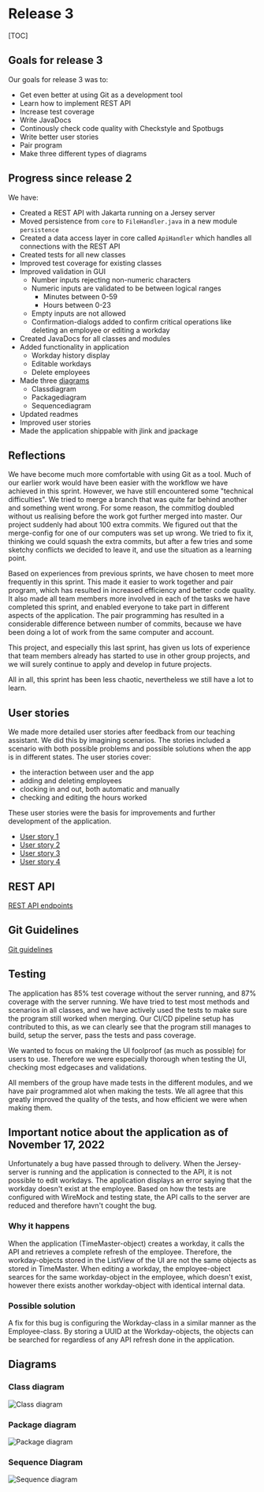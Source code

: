 # Release 3

[TOC]

## Goals for release 3

Our goals for release 3 was to:

- Get even better at using Git as a development tool
- Learn how to implement REST API
- Increase test coverage
- Write JavaDocs
- Continously check code quality with Checkstyle and Spotbugs
- Write better user stories
- Pair program
- Make three different types of diagrams 

## Progress since release 2

We have:

- Created a REST API with Jakarta running on a Jersey server
- Moved persistence from `core` to `FileHandler.java` in a new module `persistence`
- Created a data access layer in core called `ApiHandler` which handles all connections with the REST API
- Created tests for all new classes
- Improved test coverage for existing classes
- Improved validation in GUI
  - Number inputs rejecting non-numeric characters
  - Numeric inputs are validated to be between logical ranges
    - Minutes between 0-59
    - Hours between 0-23
  - Empty inputs are not allowed
  - Confirmation-dialogs added to confirm critical operations like deleting an employee or editing a workday
- Created JavaDocs for all classes and modules
- Added functionality in application
  - Workday history display
  - Editable workdays
  - Delete employees
- Made three [diagrams](#diagrams)
  - Classdiagram
  - Packagediagram
  - Sequencediagram
- Updated readmes
- Improved user stories 
- Made the application shippable with jlink and jpackage

## Reflections

We have become much more comfortable with using Git as a tool. Much of our earlier work would have been easier with the workflow we have achieved in this sprint. However, we have still encountered some "technical difficulties". We tried to merge a branch that was quite far behind another and something went wrong. For some reason, the commitlog doubled without us realising before the work got further merged into master. Our project suddenly had about 100 extra commits. We figured out that the merge-config for one of our computers was set up wrong. We tried to fix it, thinking we could squash the extra commits, but after a few tries and some sketchy conflicts we decided to leave it, and use the situation as a learning point.

Based on experiences from previous sprints, we have chosen to meet more frequently in this sprint. This made it easier to work together and pair program, which has resulted in increased efficiency and better code quality. It also made all team members more involved in each of the tasks we have completed this sprint, and enabled everyone to take part in different aspects of the application. The pair programming has resulted in a considerable difference between number of commits, because we have been doing a lot of work from the same computer and account. 

This project, and especially this last sprint, has given us lots of experience that team members already has started to use in other group projects, and we will surely continue to apply and develop in future projects. 

All in all, this sprint has been less chaotic, nevertheless we still have a lot to learn. 

## User stories

We made more detailed user stories after feedback from our teaching assistant. We did this by imagining scenarios. The stories included a scenario with both possible problems and possible solutions when the app is in different states. The user stories cover: 
- the interaction between user and the app 
- adding and deleting employees
- clocking in and out, both automatic and manually
- checking and editing the hours worked

These user stories were the basis for improvements and further development of the application.  

- [User story 1](../userstories/userstory1.md)
- [User story 2](../userstories/userstory2.md)
- [User story 3](../userstories/userstory3.md)
- [User story 4](../userstories/userstory4.md)
  

## REST API

[REST API endpoints](rest-api.md)


## Git Guidelines

[Git guidelines](../git-guidelines.md)

## Testing
The application has 85% test coverage without the server running, and 87% coverage with the server running.
We have tried to test most methods and scenarios in all classes, and we have actively used the tests to make sure the program still worked when merging. Our CI/CD pipeline setup has contributed to this, as we can clearly see that the program still manages to build, setup the server, pass the tests and pass coverage. 

We wanted to focus on making the UI foolproof (as much as possible) for users to use. Therefore we were especially thorough when testing the UI, checking most edgecases and validations.  

All members of the group have made tests in the different modules, and we have pair programmed alot when making the tests. We all agree that this greatly improved the quality of the tests, and how efficient we were when making them. 

## Important notice about the application as of November 17, 2022
Unfortunately a bug have passed through to delivery. When the Jersey-server is running and the application is connected to the API, it is not possible to edit workdays. The application displays an error saying that the workday doesn't exist at the employee. Based on how the tests are configured with WireMock and testing state, the API calls to the server are reduced and therefore havn't cought the bug.
<br>
### Why it happens
When the application (TimeMaster-object) creates a workday, it calls the API and retrieves a complete refresh of the employee. Therefore, the workday-objects stored in the ListView of the UI are not the same objects as stored in TimeMaster. When editing a workday, the employee-object searces for the same workday-object in the employee, which doesn't exist, however there exists another workday-object with identical internal data.
### Possible solution
A fix for this bug is configuring the Workday-class in a similar manner as the Employee-class. By storing a UUID at the Workday-objects, the objects can be searched for regardless of any API refresh done in the application.
## Diagrams

### Class diagram

![Class diagram](../img/classDiagram.png)

### Package diagram

![Package diagram](../img/packageDiagram.png)

### Sequence Diagram

![Sequence diagram](../img/sequenceDiagram.png)
